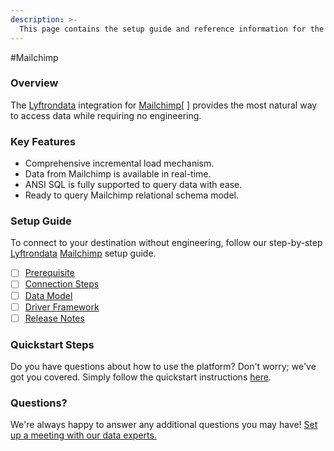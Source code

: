 ```yaml
---
description: >-
  This page contains the setup guide and reference information for the Mailchimp source connector.
---
```


#Mailchimp

### Overview

The [Lyftrondata](https://www.lyftrondata.com/) integration for [Mailchimp](https://www.lyftrondata.com/integration/marketing-analytics/mailchimp//)[ ] provides the most natural way to access data while requiring no engineering.

### Key Features

* Comprehensive incremental load mechanism.
* Data from Mailchimp is available in real-time.&#x20;
* ANSI SQL is fully supported to query data with ease.
* Ready to query Mailchimp relational schema model.

### Setup Guide

To connect to your destination without engineering, follow our step-by-step [Lyftrondata](https://www.lyftrondata.com/)  [Mailchimp](https://www.lyftrondata.com/integration/marketing-analytics/mailchimp/) setup guide.

* [ ] [Prerequisite](../../marketing-analytics/mailchimp/prerequisite.md)
* [ ] [Connection Steps](../../marketing-analytics/mailchimp/connection-steps.md)
* [ ] [Data Model](../../marketing-analytics/mailchimp/data-model/)
* [ ] [Driver Framework](../../marketing-analytics/mailchimp/driver-framework/)
* [ ] [Release Notes](../../marketing-analytics/mailchimp/release-notes.md)

### Quickstart Steps

Do you have questions about how to use the platform? Don't worry; we've got you covered. Simply follow the quickstart instructions [here](../../../marketing-analytics/mailchimp/quickstart-steps.md).

### Questions? <a href="#questions" id="questions"></a>

We're always happy to answer any additional questions you may have! [Set up a meeting with our data experts.](https://www.lyftrondata.com/book-a-meeting/)


